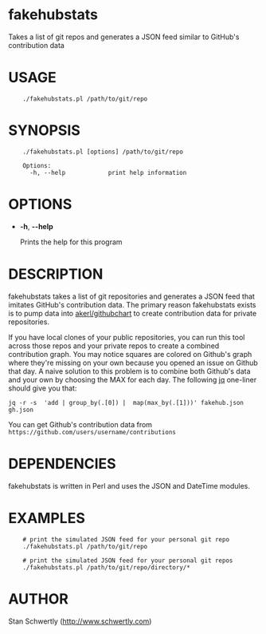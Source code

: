 # fakehubstats

Takes a list of git repos and generates a JSON feed similar to GitHub's 
contribution data

# USAGE

        ./fakehubstats.pl /path/to/git/repo

# SYNOPSIS

        ./fakehubstats.pl [options] /path/to/git/repo

        Options:
          -h, --help            print help information

# OPTIONS

- **-h**, **--help**

    Prints the help for this program

# DESCRIPTION

fakehubstats takes a list of git repositories and generates a JSON feed that
imitates GitHub's contribution data. The primary reason fakehubstats exists is
to pump data into [akerl/githubchart](https://github.com/akerl/githubchart) to
create contribution data for private repositories.

If you have local clones of your public repositories, you can run this tool
across those repos and your private repos to create a combined contribution
graph. You may notice squares are colored on Github's graph where they're missing
on your own because you opened an issue on Github that day. A naive solution to this
problem is to combine both Github's data and your own by choosing the MAX for each day.
The following [jq](http://stedolan.github.io/jq/) one-liner should give you that:

    jq -r -s  'add | group_by(.[0]) |  map(max_by(.[1]))' fakehub.json gh.json

You can get Github's contribution data from ```https://github.com/users/username/contributions```

# DEPENDENCIES

fakehubstats is written in Perl and uses the JSON and DateTime modules.

# EXAMPLES

        # print the simulated JSON feed for your personal git repo
        ./fakehubstats.pl /path/to/git/repo

        # print the simulated JSON feed for your personal git repos
        ./fakehubstats.pl /path/to/git/repo/directory/*

# AUTHOR

Stan Schwertly (http://www.schwertly.com)
